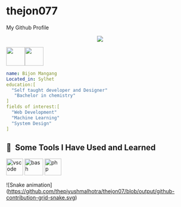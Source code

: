 # thejon077
My Github Profile
<p align="center">
  <img src="https://capsule-render.vercel.app/api?text=Hey Everyone!🕹️&animation=fadeIn&type=waving&color=gradient&height=100"/>
</p>
<div style="display: flex; text-align:center">
  <a href="https://www.instagram.com/the_jon07/">
  <img height="50" src="https://user-images.githubusercontent.com/46517096/166974368-9798f39f-1f46-499c-b14e-81f0a3f83a06.png"/>
</a>
  <a href="https://www.instagram.com/the_jon07/">
  <img height="50" src="https://download.logo.wine/logo/LinkedIn/LinkedIn-Logo.wine.png"/>
</a>
</div>


```yaml
name: Bijon Mangang
Located_in: Sylhet
education:[
  "Self taught developer and Designer"
   "Bachelor in chemistry"
]
fields of interest:[
  "Web Development"
  "Machine Learning"
  "System Design"
]
```
<h2> 🚀 &nbsp;Some Tools I Have Used and Learned</h2>
<p align="left">
<img src="https://cdn.jsdelivr.net/gh/devicons/devicon/icons/vscode/vscode-original.svg" alt="vscode" width="45" height="45"/>
<img src="https://res.cloudinary.com/practicaldev/image/fetch/s--qo_Wp38Z--/c_limit%2Cf_auto%2Cfl_progressive%2Cq_auto%2Cw_880/https://dev-to-uploads.s3.amazonaws.com/i/e0nl7ziy1la7bpwj7rsp.png" alt="bash" width="50" height="45"/>
<img src="https://cdn.jsdelivr.net/gh/devicons/devicon/icons/php/php-original.svg" alt="php" width="45" height="45"/>
</p>

![Snake animation]
(https://github.com/thepiyushmalhotra/thejon07/blob/output/github-contribution-grid-snake.svg)
